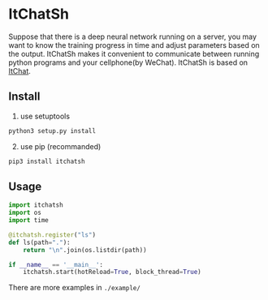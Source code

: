 # ItChatSh

Suppose that there is a deep neural network running on a server, you may want to know the training progress in time and adjust parameters based on the output. ItChatSh makes it convenient to communicate between running python programs and your cellphone(by WeChat). ItChatSh is based on [ItChat](https://github.com/littlecodersh/ItChat).
 
 
## Install

1. use setuptools
  ``` bash
  python3 setup.py install
  ```

2. use pip (recommanded)
  ``` bash
  pip3 install itchatsh
  ```

## Usage

``` python
import itchatsh
import os
import time

@itchatsh.register("ls")
def ls(path="."):
    return "\n".join(os.listdir(path))

if __name__ == '__main__':
    itchatsh.start(hotReload=True, block_thread=True)
```

There are more examples in `./example/`
